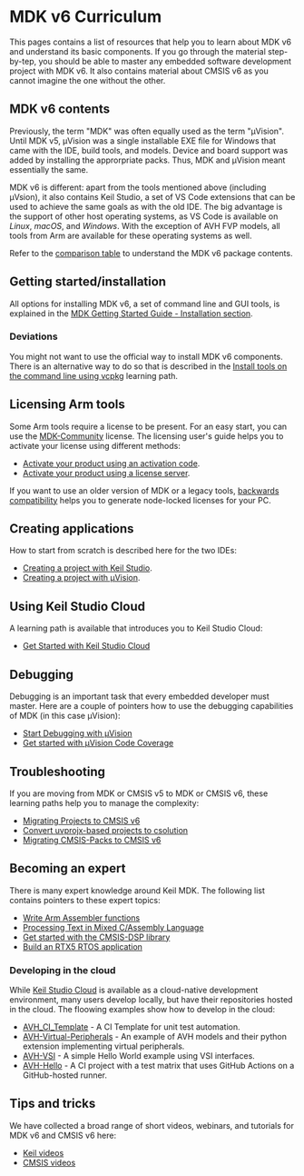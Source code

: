 # MDK v6 Curriculum

This pages contains a list of resources that help you to learn about MDK v6 and understand its basic components. If you go through the material step-by-tep, you should be able to master any embedded software development project with MDK v6. It also contains material about CMSIS v6 as you cannot imagine the one without the other.

## MDK v6 contents

Previously, the term "MDK" was often equally used as the term "µVision". Until MDK v5, µVision was a single installable EXE file for Windows that came with the IDE, build tools, and models. Device and board support was added by installing the approrpriate packs. Thus, MDK and µVision meant essentially the same.

MDK v6 is different: apart from the tools mentioned above (including µVsion), it also contains Keil Studio, a set of VS Code extensions that can be used to achieve the same goals as with the old IDE. The big advantage is the support of other host operating systems, as VS Code is available on *Linux*, *macOS*, and *Windows*. With the exception of AVH FVP models, all tools from Arm are available for these operating systems as well.

Refer to the [comparison table](https://developer.arm.com/Tools%20and%20Software/Keil%20MDK#Editions) to understand the MDK v6 package contents.

## Getting started/installation

All options for installing MDK v6, a set of command line and GUI tools, is explained in the [MDK Getting Started Guide - Installation section](https://developer.arm.com/documentation/109350/latest/Installation).

### Deviations

You might not want to use the official way to install MDK v6 components. There is an alternative way to do so that is described in the [Install tools on the command line using vcpkg](https://learn.arm.com/learning-paths/microcontrollers/vcpkg-tool-installation/) learning path.

## Licensing Arm tools

Some Arm tools require a license to be present. For an easy start, you can use the [MDK-Community](https://www.keil.arm.com/mdk-community/) license. The licensing user's guide helps you to activate your license using different methods:

- [Activate your product using an activation code](https://developer.arm.com/documentation/102516/latest/Activate-and-deactivate-your-product-license/Activate-your-product-using-an-activation-code).
- [Activate your product using a license server](https://developer.arm.com/documentation/102516/latest/Activate-and-deactivate-your-product-license/Activate-your-product-using-a-license-server).

If you want to use an older version of MDK or a legacy tools, [backwards compatibility](https://developer.arm.com/documentation/102516/latest/User-based-licensing-overview/Backwards-compatibility) helps you to generate node-locked licenses for your PC.

## Creating applications

How to start from scratch is described here for the two IDEs:

- [Creating a project with Keil Studio](https://developer.arm.com/documentation/109350/latest/Create-new-applications/Create-a-new-solution-using-the-Keil-Studio-VS-Code-extensions).
- [Creating a project with µVision](https://developer.arm.com/documentation/109350/latest/Create-new-applications/Create-a-new-project-using--Vision).

## Using Keil Studio Cloud

A learning path is available that introduces you to Keil Studio Cloud:

- [Get Started with Keil Studio Cloud](https://learn.arm.com/learning-paths/microcontrollers/keilstudiocloud/)

## Debugging

Debugging is an important task that every embedded developer must master. Here are a couple of pointers how to use the debugging capabilities of MDK (in this case µVision):

- [Start Debugging with µVision](https://learn.arm.com/learning-paths/microcontrollers/uv_debug/)
- [Get started with µVision Code Coverage](https://learn.arm.com/learning-paths/microcontrollers/coverage_mdk/)

## Troubleshooting

If you are moving from MDK or CMSIS v5 to MDK or CMSIS v6, these learning paths help you to manage the complexity:

- [Migrating Projects to CMSIS v6](https://learn.arm.com/learning-paths/microcontrollers/project-migration-cmsis-v6/)
- [Convert uvprojx-based projects to csolution](https://learn.arm.com/learning-paths/microcontrollers/uvprojx-conversion/)
- [Migrating CMSIS-Packs to CMSIS v6](https://learn.arm.com/learning-paths/microcontrollers/pack-migration-cmsis-v6/)

## Becoming an expert

There is many expert knowledge around Keil MDK. The following list contains pointers to these expert topics:

- [Write Arm Assembler functions](https://learn.arm.com/learning-paths/microcontrollers/asm/)
- [Processing Text in Mixed C/Assembly Language](https://learn.arm.com/learning-paths/microcontrollers/mix_c_asm/)
- [Get started with the CMSIS-DSP library](https://learn.arm.com/learning-paths/microcontrollers/cmsis-dsp/)
- [Build an RTX5 RTOS application](https://learn.arm.com/learning-paths/microcontrollers/cmsis_rtx/)

### Developing in the cloud

While [Keil Studio Cloud](#using-keil-studio-cloud) is available as a cloud-native development environment, many users develop locally, but have their repositories hosted in the cloud. The floowing examples show how to develop in the cloud:

- [AVH_CI_Template](https://github.com/Arm-Examples/AVH_CI_Template) - A CI Template for unit test automation.
- [AVH-Virtual-Peripherals](https://github.com/Arm-Examples/AVH-Virtual-Peripherals)	- An example of AVH models and their python extension implementing virtual peripherals.
- [AVH-VSI](https://github.com/Arm-Examples/AVH-VSI)	- A simple Hello World example using VSI interfaces.
- [AVH-Hello](https://github.com/Arm-Examples/AVH-Hello) - A CI project with a test matrix that uses GitHub Actions on a GitHub-hosted runner.

## Tips and tricks

We have collected a broad range of short videos, webinars, and tutorials for MDK v6 and CMSIS v6 here:

- [Keil videos](https://developer.arm.com/Arm_Keil_Video_Tutorials)
- [CMSIS videos](https://developer.arm.com/CMSIS_Videos)
